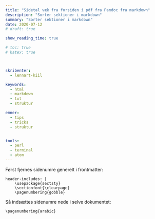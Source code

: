 ```yaml
---
title: "Sidetal væk fra forsiden i pdf fra Pandoc fra markdown"
description: "Sorter sektioner i markdown"
summary: "Sorter sektioner i markdown"
date: 2020-07-12
# draft: true

show_reading_time: true

# toc: true
# katex: true



skribenter:
  - lennart-kiil

keywords:
  - html
  - markdown
  - txt
  - struktur

emner:
  - tips
  - tricks
  - struktur


tools:
  - perl
  - terminal
  - atom
---
```



Først fjernes sidenumre generelt i frontmatter:

```
header-includes: |
    \usepackage{sectsty}
    \sectionfont{\clearpage}
    \pagenumbering{gobble}
```

Så indsættes sidenumre nede i selve dokumentet:

```
\pagenumbering{arabic}
```
